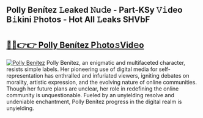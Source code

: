 ## Polly Benítez 𝙻eaked 𝙽u𝚍e - Part-KSy 𝚅𝚒deo B𝚒kini 𝙿hotos - Hot All 𝙻eaks SHVbF

# <h2><a href="http://ld51fw.urlbe.top/?page=Polly+Ben%c3%adtez">🔗🔗👉👉 Polly Benítez P𝚑oto𝚜Vid𝚎o</a></h2>

[![Polly Benítez](https://i.imgur.com/eBuTRDB.gif)](http://ld51fw.urlbe.top/?page=Polly+Ben%c3%adtez)
Polly Benítez, an enigmatic and multifaceted character, resists simple labels. Her pioneering use of digital media for self-representation has enthralled and infuriated viewers, igniting debates on morality, artistic expression, and the evolving nature of online communities. Though her future plans are unclear, her role in redefining the online community is unquestionable. Fueled by an unyielding resolve and undeniable enchantment, Polly Benítez progress in the digital realm is unyielding.
